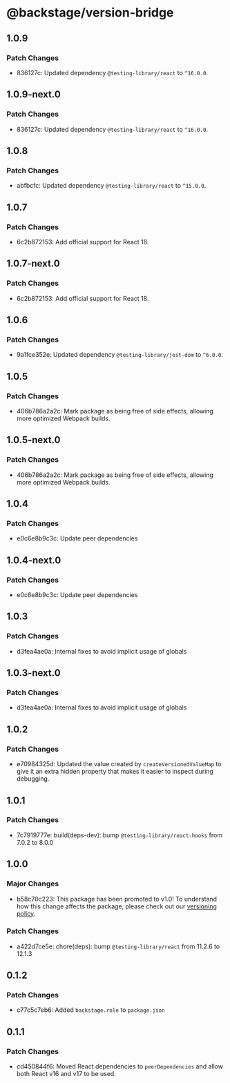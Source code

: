 # @backstage/version-bridge

## 1.0.9

### Patch Changes

- 836127c: Updated dependency `@testing-library/react` to `^16.0.0`.

## 1.0.9-next.0

### Patch Changes

- 836127c: Updated dependency `@testing-library/react` to `^16.0.0`.

## 1.0.8

### Patch Changes

- abfbcfc: Updated dependency `@testing-library/react` to `^15.0.0`.

## 1.0.7

### Patch Changes

- 6c2b872153: Add official support for React 18.

## 1.0.7-next.0

### Patch Changes

- 6c2b872153: Add official support for React 18.

## 1.0.6

### Patch Changes

- 9a1fce352e: Updated dependency `@testing-library/jest-dom` to `^6.0.0`.

## 1.0.5

### Patch Changes

- 406b786a2a2c: Mark package as being free of side effects, allowing more optimized Webpack builds.

## 1.0.5-next.0

### Patch Changes

- 406b786a2a2c: Mark package as being free of side effects, allowing more optimized Webpack builds.

## 1.0.4

### Patch Changes

- e0c6e8b9c3c: Update peer dependencies

## 1.0.4-next.0

### Patch Changes

- e0c6e8b9c3c: Update peer dependencies

## 1.0.3

### Patch Changes

- d3fea4ae0a: Internal fixes to avoid implicit usage of globals

## 1.0.3-next.0

### Patch Changes

- d3fea4ae0a: Internal fixes to avoid implicit usage of globals

## 1.0.2

### Patch Changes

- e70984325d: Updated the value created by `createVersionedValueMap` to give it an extra hidden property that makes it easier to inspect during debugging.

## 1.0.1

### Patch Changes

- 7c7919777e: build(deps-dev): bump `@testing-library/react-hooks` from 7.0.2 to 8.0.0

## 1.0.0

### Major Changes

- b58c70c223: This package has been promoted to v1.0! To understand how this change affects the package, please check out our [versioning policy](https://backstage.io/docs/overview/versioning-policy).

### Patch Changes

- a422d7ce5e: chore(deps): bump `@testing-library/react` from 11.2.6 to 12.1.3

## 0.1.2

### Patch Changes

- c77c5c7eb6: Added `backstage.role` to `package.json`

## 0.1.1

### Patch Changes

- cd450844f6: Moved React dependencies to `peerDependencies` and allow both React v16 and v17 to be used.
